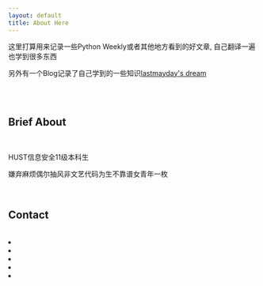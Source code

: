 ```yaml
---
layout: default
title: About Here
---
```


这里打算用来记录一些Python Weekly或者其他地方看到的好文章, 自己翻译一遍也学到很多东西

另外有一个Blog记录了自己学到的一些知识[lastmayday's dream](http://error404.sinaapp.com)

<br>

<div class="face">
  <div class="eye left"></div>
  <div class="eye right"></div>
  <div class="mouse smile"></div>
</div>

<br>

## Brief About

<br>

 HUST信息安全11级本科生

 嫌弃麻烦偶尔抽风非文艺代码为生不靠谱女青年一枚

<br>

## Contact

<br>

<div class='metro-social'>
  <li><a class="dou" href="http://www.douban.com/people/lastmayday/" target="_blank"></a></li>
  <li><a class="git" href="https://github.com/lastmayday" target="_blank"></a>
  <li><a class="gp" href="https://plus.google.com/+lastmaydayHuang" target="_blank"></a></li>
  <li><a class="wb" href="http://weibo.com/lastmayday/" target="_blank"></a></li>
  <li><a class="in" href="http://instagram.com/lastmayday" target="_blank"></a></li>
</div>

<br>
